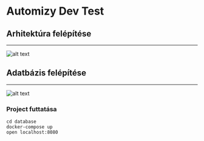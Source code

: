 # Automizy Dev Test
## Arhitektúra felépítése
---
![alt text](https://bitbucket.org/automizy-public/dev-test/raw/7b1eee7c38731d438707982520c2be87bd0534d3/doc/image/arhitecture.png "Arhitect")
## Adatbázis felépítése
---
![alt text](https://bitbucket.org/automizy-public/dev-test/raw/967d17b253844231c3e9d2482f0d9f62e519f448/doc/image/database.png "Database")

### Project futtatása
``` 
cd database
docker-compose up
open localhost:8080
